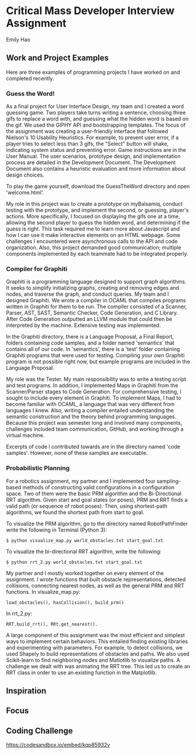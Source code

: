 
# Critical Mass Developer Interview Assignment
Emily Hao

## Work and Project Examples
Here are three examples of programming projects I have worked on and completed recently.

### Guess the Word!
As a final project for User Interface Design, my team and I created a word guessing game. Two players take turns writing a sentence, choosing three gifs to replace a word with, and guessing what the hidden word is based on the gif. We used the GIPHY API and bootstrapping templates. The focus of the assignment was creating a user-friendly interface that followed Nielson's 10 Usability Heuristics. For example, to prevent user error, if a player tries to select less than 3 gifs, the "Select" button will shake, indicating system status and preventing error. Game instructions are in the User Manual. The user scenarios, prototype design, and implementation process are detailed in the Development Document. The Development Document also contains a heuristic evaluation and more information about design choices.  

To play the game yourself, download the GuessTheWord directory and open 'welcome.html'.

My role in this project was to create a prototype on myBalsamiq, conduct testing with the prototype, and implement the second, or guessing, player's actions. More specifically, I focused on displaying the gifs one at a time, allowing the second player to guess the hidden word, and determining if the guess is right. This task required me to learn more about Javascript and how I can use it make interactive elements on an HTML webpage. Some challenges I encountered were asynchronous calls to the API and code organization. Also, this project demanded good communication; multiple components implemented by each teammate had to be integrated properly.

### Compiler for Graphiti
Graphiti is a programming language designed to support graph algorithms. It seeks to simplify initializing graphs, creating and removing edges and nodes, and traverse the graph, and conduct queries. My team and I designed Graphiti. We wrote a compiler in OCAML that compiles programs written in Graphiti for them to be run. The compiler consisted of a Scanner, Parser, AST, SAST, Semantic Checker, Code Generation, and C Library. After Code Generation outputted an LLVM module that could then be interpreted by the machine. Extensive testing was implemented.

In the Graphiti directory, there is a Language Proposal, a Final Report, folders containing code samples, and a folder named 'semantics' that contains all of our code. In 'semantics', there is a 'test' folder containing Graphiti programs that were used for testing. Compiling your own Graphiti program is not possible right now, but example programs are included in the Language Proposal.

My role was the Tester. My main responsibility was to write a testing script and test programs. In addition, I implemented Maps in Graphiti from the Scanner/Parser stages to Code Generation. For comprehensive testing, I sought to include every element in Graphiti. To implement Maps, I had to become familiar with OCAML, a language that was very different from languages I knew. Also, writing a compiler entailed understanding the semantic construction and the theory behind programming languages. Because this project was semester long and involved many components, challenges included team communication, GitHub, and working through a virtual machine.

Excerpts of code I contributed towards are in the directory named 'code samples'. However, none of these samples are executable.

### Probabilistic Planning
For a robotics assignment, my partner and I implemented four sampling-based methods of constructing valid configurations in a configuration space. Two of them were the basic PRM algorithm and the Bi-Directional RRT algorithm. Given start and goal states (or poses), PRM and RRT finds a valid path (or sequence of robot poses). Then, using shortest-path algorithms, we found the shortest path from start to goal.

To visualize the PRM algorithm, go to the directory named RobotPathFinder write the following in Terminal (Python 3):
```
$ python visualize_map.py world_obstacles.txt start_goal.txt
```
To visualize the bi-directional RRT algorithm, write the following:
```
$ python rrt_2.py world_obstacles.txt start_goal.txt
```

My partner and I mostly worked together on every element of the assignment. I wrote functions that built obstacle representations, detected collisions, connecting nearest nodes, as well as the general PRM and RRT functions.
In visualize_map.py:
  ```
  load_obstacles(), hasCollision(), build_prm()
  ```
In rrt_2.py:
  ```
  RRT.build_rrt(), RRt.get_nearest().
  ```

A large component of this assignment was the most efficient and simplest ways to implement certain behaviors. This entailed finding existing libraries and experimenting with parameters. For example, to detect collisions, we used Shapely to build representations of obstacles and paths. We also used Scikit-learn to find neighboring nodes and Matlotlib to visualize paths. A challenge we dealt with was animating the RRT tree. This led us to create an RRT class in order to use an existing function in the Matplotlib.


## Inspiration


## Focus


## Coding Challenge
https://codesandbox.io/embed/kqp85932v  
